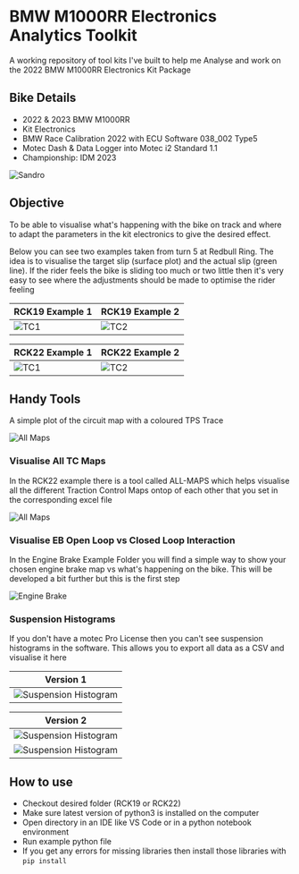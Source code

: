 # BMW M1000RR Electronics Analytics Toolkit

A working repository of tool kits I've built to help me Analyse and work on the 2022 BMW M1000RR Electronics Kit Package

## Bike Details
- 2022 & 2023 BMW M1000RR
- Kit Electronics
- BMW Race Calibration 2022 with ECU Software 038_002 Type5
- Motec Dash & Data Logger into Motec i2 Standard 1.1
- Championship: IDM 2023

![Sandro](/img/sandro.jpg)

## Objective

To be able to visualise what's happening with the bike on track and where to adapt the parameters in the kit electronics to give the desired effect.

Below you can see two examples taken from turn 5 at Redbull Ring. The idea is to visualise the target slip (surface plot) and the actual slip (green line). If the rider feels the bike is sliding too much or two little then it's very easy to see where the adjustments should be made to optimise the rider feeling



|RCK19 Example 1                |RCK19 Example 2                |
|-------------------------------|-------------------------------|
| ![TC1](/img/objectiveTC1.png) | ![TC2](/img/objectiveTC2.png) |

|RCK22 Example 1                |RCK22 Example 2                |
|-------------------------------|-------------------------------|
| ![TC1](/img/rck22-example1.gif) | ![TC2](/img/rck22-example2.gif) |
## Handy Tools

A simple plot of the circuit map with a coloured TPS Trace

![All Maps](/img/map.png)

### Visualise All TC Maps

In the RCK22 example there is a tool called ALL-MAPS which helps visualise all the different Traction Control Maps ontop of each other that you set in the corresponding excel file

![All Maps](/img/allMaps.gif)

### Visualise EB Open Loop vs Closed Loop Interaction

In the Engine Brake Example Folder you will find a simple way to show your chosen engine brake map vs what's happening on the bike. This will be developed a bit further but this is the first step

![Engine Brake](/img/EBExample.png)

### Suspension Histograms

If you don't have a motec Pro License then you can't see suspension histograms in the software. This allows you to export all data as a CSV and visualise it here

|Version 1                                    |
|---------------------------------------------|
| ![Suspension Histogram](/img/histogram.png) |

|Version 2                                       |
|------------------------------------------------|
| ![Suspension Histogram](/img/histogram-v2.png) |
| ![Suspension Histogram](/img/histogram-table.png) |



## How to use
- Checkout desired folder (RCK19 or RCK22)
- Make sure latest version of python3 is installed on the computer
- Open directory in an IDE like VS Code or in a python notebook environment
- Run example python file
- If you get any errors for missing libraries then install those libraries with `pip install`